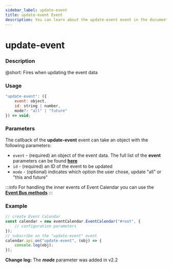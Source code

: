 ```yaml
---
sidebar_label: update-event
title: update-event Event
description: You can learn about the update-event event in the documentation of the DHTMLX JavaScript Event Calendar library. Browse developer guides and API reference, try out code examples and live demos, and download a free 30-day evaluation version of DHTMLX Event Calendar.
---
```


# update-event

### Description

@short: Fires when updating the event data

### Usage

~~~jsx {}
"update-event": ({
    event: object,
    id: string | number,
    mode?: "all" | "future"
}) => void;
~~~

### Parameters

The callback of the **update-event** event can take an object with the following parameters:

- `event` - (required) an object of the event data. The full list of the **event** parameters can be found [**here**](api/config/js_eventcalendar_events_config.md)
- `id` - (required) an ID of the event to be updated
- `mode` - (optional) indicates which option the user chose, update "all" or "this and future"

:::info
For handling the inner events of Event Calendar you can use the [**Event Bus methods**](api/overview/internal_eventbus_overview.md)
:::

### Example

~~~jsx {6-8}
// create Event Calendar
const calendar = new eventCalendar.EventCalendar("#root", {
    // configuration parameters
});
// subscribe on the "update-event" event
calendar.api.on("update-event", (obj) => {
    console.log(obj);
});
~~~

**Change log:** The ***mode*** parameter was added in v2.2
